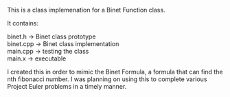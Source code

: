 This is a class implemenation for a Binet Function class.

It contains:

   binet.h -> Binet class prototype <br />
   binet.cpp -> Binet class implementation<br />
   main.cpp -> testing the class<br />
   main.x -> executable<br />

I created this in order to mimic the Binet Formula, a formula that can find the
nth fibonacci number.  I was planning on using this to complete various Project Euler problems in a timely manner.